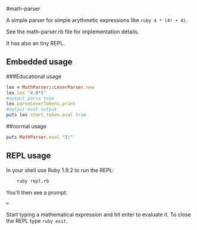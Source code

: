 #math-parser

A simple parser for simple arythmetic expressions like ```ruby 4 * (4! + 4)```.

See the math-parser.rb file for implementation details.

It has also an tiny REPL.

## Embedded usage

###Educational usage
```ruby
lex = MathParser::LexerParser.new
lex.lex "4.0*5"
#output parse tree
lex.parseLexerTokens.print
#output eval output
puts lex.start_token.eval true
```
##normal usage
```ruby
puts MathParser.eval "3!"
```

## REPL usage

In your shell use Ruby 1.9.2 to run the REPL:

```sh
	ruby repl.rb
```

You'll then see a prompt:

    >
	
Start typing a mathematical expression and hit enter to evaluate it. To close the REPL type ```ruby exit```.